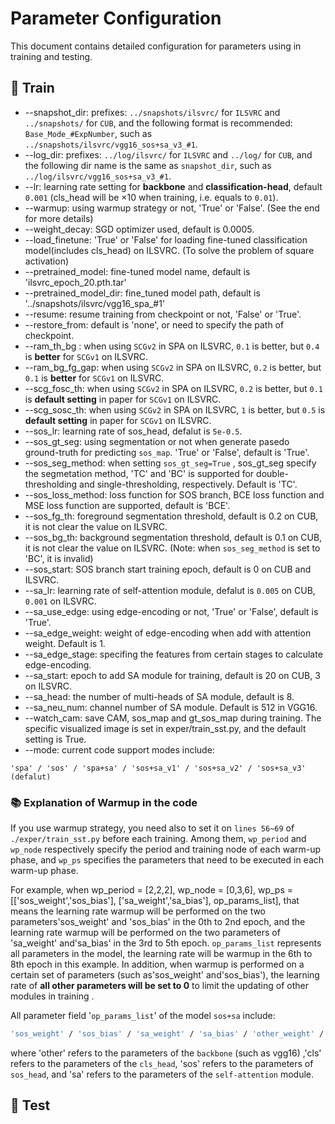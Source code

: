 # Parameter Configuration

This document contains detailed configuration for parameters using in training and testing.

## :deciduous_tree: Train
* --snapshot_dir: prefixes: `../snapshots/ilsvrc/` for `ILSVRC` and `../snapshots/` for `CUB`, and the following format is recommended: `Base_Mode_#ExpNumber`, such as `../snapshots/ilsvrc/vgg16_sos+sa_v3_#1`.
* --log_dir: prefixes: `../log/ilsvrc/` for `ILSVRC` and `../log/` for `CUB`, and the following dir name is the same as `snapshot_dir`, such as `../log/ilsvrc/vgg16_sos+sa_v3_#1`.
* --lr: learning rate setting for **backbone** and **classification-head**, default `0.001` (cls_head will be ×10 when training, i.e. equals to `0.01`).
* --warmup: using warmup strategy or not, 'True' or 'False'. (See the end for more details)
* --weight_decay: SGD optimizer used, default is 0.0005.
* --load_finetune: 'True' or 'False' for loading fine-tuned classification model(includes cls_head) on ILSVRC. (To solve the problem of square activation)
* --pretrained_model: fine-tuned model name, default is 'ilsvrc_epoch_20.pth.tar'
* --pretrained_model_dir: fine_tuned model path, default is '../snapshots/ilsvrc/vgg16_spa_#1'
* --resume: resume training from checkpoint or not, 'False' or 'True'.
* --restore_from: default is 'none', or need to specify the path of checkpoint.
* --ram_th_bg : when using `SCGv2` in SPA on ILSVRC, `0.1` is better, but `0.4` is **better** for `SCGv1` on ILSVRC. 
* --ram_bg_fg_gap: when using `SCGv2` in SPA on ILSVRC, `0.2` is better, but `0.1` is **better** for `SCGv1` on ILSVRC. 
* --scg_fosc_th: when using `SCGv2` in SPA on ILSVRC, `0.2` is better, but `0.1` is **default setting** in paper for `SCGv1` on ILSVRC. 
* --scg_sosc_th: when using `SCGv2` in SPA on ILSVRC, `1` is better, but `0.5` is **default setting** in paper for `SCGv1` on ILSVRC. 
* --sos_lr: learning rate of sos_head, defalut is `5e-0.5`.
* --sos_gt_seg: using segmentation or not when generate pasedo ground-truth for predicting `sos_map`. 'True' or 'False', default is 'True'.
* --sos_seg_method: when setting `sos_gt_seg=True` , sos_gt_seg specify the segmetation method, 
'TC' and 'BC' is supported for double-thresholding and single-thresholding, respectively. Default is 'TC'.
* --sos_loss_method: loss function for SOS branch, BCE loss function and MSE loss function are supported, default is 'BCE'.
* --sos_fg_th: foreground segmentation threshold, default is 0.2 on CUB, it is not clear the value on ILSVRC.
* --sos_bg_th: background segmentation threshold, default is 0.1 on CUB, it is not clear the value on ILSVRC. (Note: when `sos_seg_method` is set to 'BC', it is invalid)
* --sos_start: SOS branch start training epoch, default is 0 on CUB and ILSVRC.
* --sa_lr: learning rate of self-attention module, defalut is `0.005` on CUB, `0.001` on ILSVRC.
* --sa_use_edge: using edge-encoding or not, 'True' or 'False', default is 'True'.
* --sa_edge_weight: weight of edge-encoding when add with attention weight. Default is 1.
* --sa_edge_stage: specifing the features from certain stages to calculate edge-encoding.
* --sa_start: epoch to add SA module for training, default is 20 on CUB, 3 on ILSVRC.
* --sa_head: the number of multi-heads of SA module, default is 8.
* --sa_neu_num: channel number of SA module. Default is 512 in VGG16.
* --watch_cam: save CAM, sos_map and gt_sos_map during training. The specific visualized image is set in exper/train_sst.py, and the default setting is True.
* --mode: current code support modes include: 
```shell
'spa' / 'sos' / 'spa+sa' / 'sos+sa_v1' / 'sos+sa_v2' / 'sos+sa_v3' (defalut)
```

### :books: Explanation of Warmup in the code
If you use warmup strategy, you need also to set it on `lines 56~69` of `./exper/train_sst.py` before each training.
Among them, `wp_period` and `wp_node` respectively specify the period and training node of each warm-up phase, 
and `wp_ps` specifies the parameters that need to be executed in each warm-up phase.

For example, when 
wp_period = [2,2,2], wp_node = [0,3,6], wp_ps = [['sos_weight','sos_bias'], ['sa_weight','sa_bias'], op_params_list], 
that means the learning rate warmup will be performed on the two parameters'sos_weight' and 'sos_bias' in the 0th to 2nd epoch, 
and the learning rate warmup will be performed on the two parameters of 'sa_weight' and'sa_bias' in the 3rd to 5th epoch.
`op_params_list` represents all parameters in the model, the learning rate will be warmup in the 6th to 8th epoch in this example.
In addition, when warmup is performed on a certain set of parameters (such as'sos_weight' and'sos_bias'), 
the learning rate of **all other parameters will be set to 0** to limit the updating of other modules in training .

All parameter field '`op_params_list`' of the model `sos+sa` include: 
```bash
'sos_weight' / 'sos_bias' / 'sa_weight' / 'sa_bias' / 'other_weight' / 'other_bias' / 'cls_weight' / 'cls_bias'
```
where 'other' refers to the parameters of the `backbone` (such as vgg16) ,'cls' refers to the parameters of the `cls_head`, 
'sos' refers to the parameters of `sos_head`, and 'sa' refers to the parameters of the `self-attention` module.

## :deciduous_tree: Test
